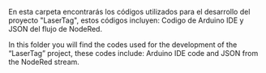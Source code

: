 En esta carpeta encontrarás los códigos utilizados para el desarrollo del proyecto "LaserTag", estos códigos incluyen: Codigo de Arduino IDE y JSON del flujo de NodeRed.

In this folder you will find the codes used for the development of the “LaserTag” project, these codes include: Arduino IDE code and JSON from the NodeRed stream.
